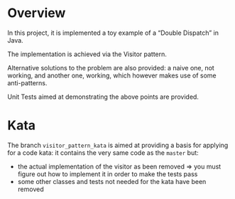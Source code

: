 # Overview

In this project, it is implemented a toy example of a “Double Dispatch” in Java.

The implementation is achieved via the Visitor pattern.

Alternative solutions to the problem are also provided: a naive one, not working, and another one, working, which however makes use of some anti-patterns.

Unit Tests aimed at demonstrating the above points are provided.

# Kata

The branch `visitor_pattern_kata` is aimed at providing a basis for applying for a code kata: it contains the very same code as the `master` but:

* the actual implementation of the visitor as been removed ⇒ you must figure out how to implement it in order to make the tests pass
* some other classes and tests not needed for the kata have been removed

